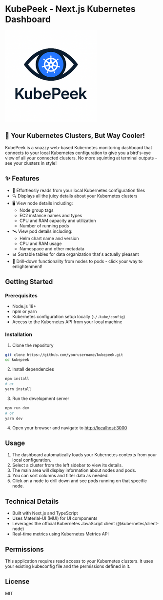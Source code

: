 # KubePeek - Next.js Kubernetes Dashboard

<img src="assets/logo.png" alt="KubePeek Logo" width="300"/>

## 🚀 Your Kubernetes Clusters, But Way Cooler!

KubePeek is a snazzy web-based Kubernetes monitoring dashboard that connects to your local Kubernetes configuration to give you a bird's-eye view of all your connected clusters. No more squinting at terminal outputs - see your clusters in style!

## ✨ Features

- 📁 Effortlessly reads from your local Kubernetes configuration files
- 🔍 Displays all the juicy details about your Kubernetes clusters
- 🖥️ View node details including:
  - Node group tags
  - EC2 instance names and types
  - CPU and RAM capacity and utilization
  - Number of running pods
- 🛰️ View pod details including:
  - Helm chart name and version
  - CPU and RAM usage
  - Namespace and other metadata
- 📊 Sortable tables for data organization that's actually pleasant
- 🔄 Drill-down functionality from nodes to pods - click your way to enlightenment!

## Getting Started

### Prerequisites

- Node.js 18+
- npm or yarn
- Kubernetes configuration setup locally (`~/.kube/config`)
- Access to the Kubernetes API from your local machine

### Installation

1. Clone the repository
```bash
git clone https://github.com/yourusername/kubepeek.git
cd kubepeek
```

2. Install dependencies
```bash
npm install
# or
yarn install
```

3. Run the development server
```bash
npm run dev
# or
yarn dev
```

4. Open your browser and navigate to [http://localhost:3000](http://localhost:3000)

## Usage

1. The dashboard automatically loads your Kubernetes contexts from your local configuration.
2. Select a cluster from the left sidebar to view its details.
3. The main area will display information about nodes and pods.
4. You can sort columns and filter data as needed.
5. Click on a node to drill down and see pods running on that specific node.

## Technical Details

- Built with Next.js and TypeScript
- Uses Material-UI (MUI) for UI components
- Leverages the official Kubernetes JavaScript client (@kubernetes/client-node)
- Real-time metrics using Kubernetes Metrics API

## Permissions

This application requires read access to your Kubernetes clusters. It uses your existing kubeconfig file and the permissions defined in it.

## License

MIT
